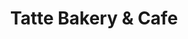 ---
title: "Tatte Bakery & Cafe"
url: /washington/tatte-bakery-and-cafe-new-hampshire-avenue-northwest/
shop: bakery
---